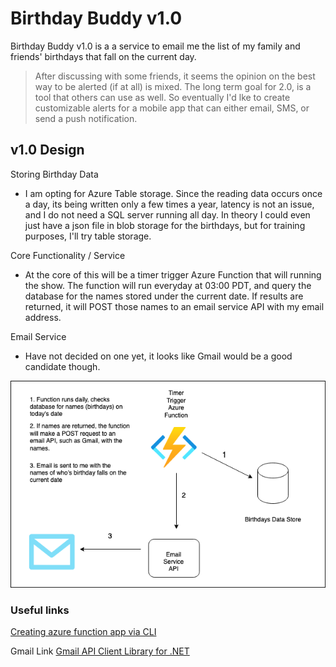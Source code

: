 # Birthday Buddy v1.0

Birthday Buddy v1.0 is a a service to email me the list of my family and friends' birthdays that fall on the current day. 

 > After discussing with some friends, it seems the opinion on the best way to be alerted (if at all) is mixed. The long term goal for 2.0, is a tool that others can use as well. So eventually I'd lke to create customizable alerts for a mobile app that can either email, SMS, or send a push notification.


## v1.0 Design

Storing Birthday Data
- I am opting for Azure Table storage. Since the reading data occurs once a day, its being written only a few times a year, latency is not an issue, and I do not need a SQL server running all day. In theory I could even just have a json file in blob storage for the birthdays, but for training purposes, I'll try table storage.

Core Functionality / Service
- At the core of this will be a timer trigger Azure Function that will running the show. The function will run everyday at 03:00 PDT, and query the database for the names stored under the current date. If results are returned, it will POST those names to an email service API with my email address.

Email Service
- Have not decided on one yet, it looks like Gmail would be a good candidate though.

![Architecture Image File](resources/images/birthday-buddy-architecture.png)

### Useful links

[Creating azure function app via CLI](https://learn.microsoft.com/en-us/azure/azure-functions/create-first-function-cli-csharp?tabs=windows%2Cazure-cli)

Gmail Link
[Gmail API Client Library for .NET](https://developers.google.com/api-client-library/dotnet/apis/gmail/v1)
[]()
[]()
[]()
[]()
